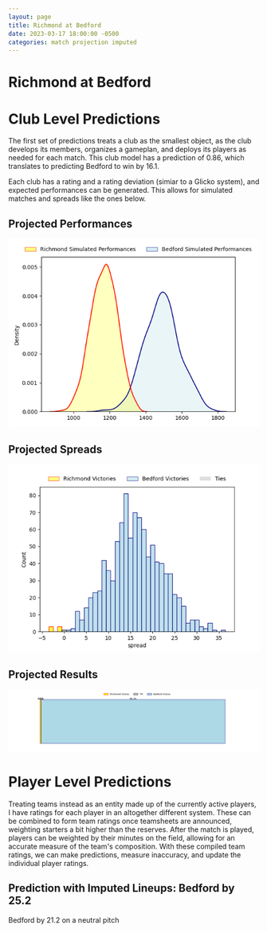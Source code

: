 ```yaml
---  
layout: page  
title: Richmond at Bedford  
date: 2023-03-17 18:00:00 -0500  
categories: match projection imputed  
---
```

# Richmond at Bedford

# Club Level Predictions


The first set of predictions treats a club as the smallest object, as the club develops its members, organizes a gameplan, and deploys its players as needed for each match. This club model has a prediction of 0.86, which translates to predicting Bedford to win by 16.1.

Each club has a rating and a rating deviation (simiar to a Glicko system), and expected performances can be generated. This allows for simulated matches and spreads like the ones below.
## Projected Performances


![Projected Performances](plots/performances_2023-03-17-Bedford-Richmond.png)
## Projected Spreads


![Projected Spreads](plots/spreads_2023-03-17-Bedford-Richmond.png)
## Projected Results


![Projected Results](plots/resultbar_2023-03-17-Bedford-Richmond.png)
# Player Level Predictions


Treating teams instead as an entity made up of the currently active players, I have ratings for each player in an altogether different system. These can be combined to form team ratings once teamsheets are announced, weighting starters a bit higher than the reserves. After the match is played, players can be weighted by their minutes on the field, allowing for an accurate measure of the team's composition. With these compiled team ratings, we can make predictions, measure inaccuracy, and update the individual player ratings.
## Prediction with Imputed Lineups: Bedford by 25.2


Bedford by 21.2 on a neutral pitch


